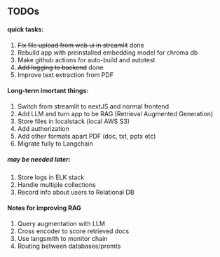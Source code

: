 
## TODOs

#### quick tasks:
1) ~~Fix file upload from web ui in streamlit~~ done
2) Rebuild app with preinstalled embedding model for chroma db
3) Make github actions for auto-build and autotest
4) ~~Add logging to backend~~ done
5) Improve text extraction from PDF
   

#### Long-term imortant things:
1) Switch from streamlit to nextJS and normal frontend
2) Add LLM and turn app to be RAG (Retrieval Augmented Generation)
3) Store files in localstack (local AWS S3)
4) Add authorization
5) Add other formats apart PDF (doc, txt, pptx etc)
6) Migrate fully to Langchain
   
##### may be needed later:
1) Store logs in ELK stack
2) Handle multiple collections
3) Record info about users to Relational DB

#### Notes for improving RAG  
   1) Query augmentation with LLM
   2) Cross encoder to score retrieved docs
   3) Use langsmith to monitor chain
   4) Routing between databases/promts
